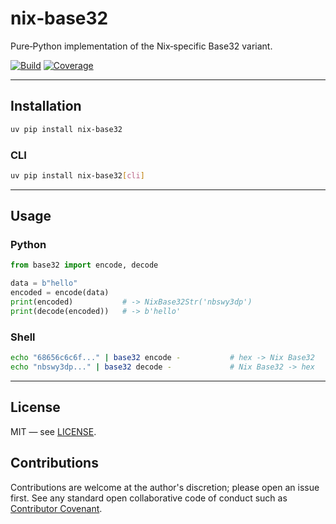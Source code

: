 # nix‑base32

Pure‑Python implementation of the Nix‑specific Base32 variant.

[![Build](https://github.com/YourUser/nix-base32/actions/workflows/ci.yml/badge.svg)](https://github.com/YourUser/nix-base32/actions/workflows/ci.yml)
[![Coverage](https://codecov.io/gh/YourUser/nix-base32/branch/main/graph/badge.svg)](https://codecov.io/gh/YourUser/nix-base32)

______________________________________________________________________

## Installation

```bash
uv pip install nix-base32
```

### CLI

```bash
uv pip install nix-base32[cli]
```

______________________________________________________________________

## Usage

### Python

```python
from base32 import encode, decode

data = b"hello"
encoded = encode(data)
print(encoded)           # -> NixBase32Str('nbswy3dp')
print(decode(encoded))   # -> b'hello'
```

### Shell

```bash
echo "68656c6c6f..." | base32 encode -           # hex -> Nix Base32
echo "nbswy3dp..." | base32 decode -             # Nix Base32 -> hex
```

______________________________________________________________________

## License

MIT — see [LICENSE](LICENSE).

## Contributions

Contributions are welcome at the author's discretion; please open an issue first.
See any standard open collaborative code of conduct such as
[Contributor Covenant](https://www.contributor-covenant.org/).

